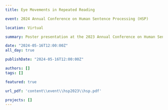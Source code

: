 ```yaml
---
title: Eye Movements in Repeated Reading

event: 2024 Annual Conference on Human Sentence Processing (HSP)

location: Virtual

summary: Poster presentation at the 2023 Annual Conference on Human Sentence Processing (HSP), on the topic of eye movements in repeated reading.

date: "2024-05-16T12:00:00Z"
all_day: true

publishDate: "2024-05-16T12:00:00Z"

authors: []
tags: []

featured: true

url_pdf: 'content\\event\\hsp2023\\hsp.pdf'

projects: []
---
```

